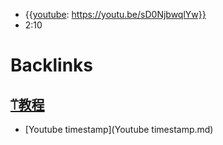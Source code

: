- {{[youtube](youtube.md): https://youtu.be/sD0NjbwqlYw}}
- 2:10 

# Backlinks
## [⍡教程](⍡教程.md)
- [Youtube timestamp](Youtube timestamp.md)

